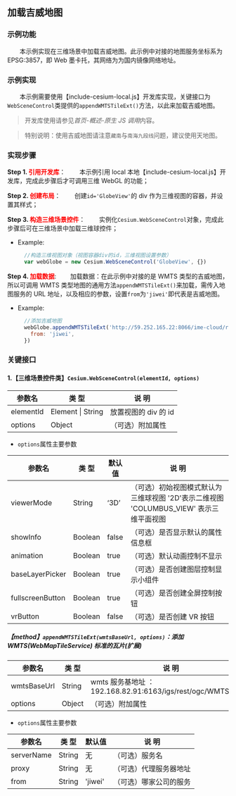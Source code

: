 ## 加载吉威地图

### 示例功能

&ensp;&ensp;&ensp;&ensp;本示例实现在三维场景中加载吉威地图。此示例中对接的地图服务坐标系为 EPSG:3857，即 Web 墨卡托，其网络为为国内镜像网络地址。

### 示例实现

&ensp;&ensp;&ensp;&ensp;本示例需要使用【include-cesium-local.js】开发库实现，关键接口为`WebSceneControl`类提供的`appendWMTSTileExt()`方法，以此来加载吉威地图。

> 开发库使用请参见*首页-概述-原生 JS 调用*内容。

> 特别说明：使用吉威地图请注意`藏南`与`南海九段线`问题，建议使用天地图。

### 实现步骤

**Step 1. <font color=red>引用开发库</font>**：
&ensp;&ensp;&ensp;&ensp;本示例引用 local 本地【include-cesium-local.js】开发库，完成此步骤后才可调用三维 WebGL 的功能；

**Step 2. <font color=red>创建布局</font>**：
&ensp;&ensp;&ensp;&ensp;创建`id='GlobeView'`的 div 作为三维视图的容器，并设置其样式；

**Step 3. <font color=red>构造三维场景控件</font>**：
&ensp;&ensp;&ensp;&ensp;实例化`Cesium.WebSceneControl`对象，完成此步骤后可在三维场景中加载三维球控件；

- Example:
  ```javascript
    //构造三维视图对象（视图容器div的id，三维视图设置参数）
    var webGlobe = new Cesium.WebSceneControl('GlobeView', {})
  ```

**Step 4. <font color=red>加载数据</font>**:
&ensp;&ensp;&ensp;&ensp;加载数据：在此示例中对接的是 WMTS 类型的吉威地图，所以可调用 WMTS 类型地图的通用方法`appendWMTSTileExt()`来加载，需传入地图服务的 URL 地址，以及相应的参数，设置`from`为`'jiwei'`即代表是吉威地图。

- Example:
  ```javascript
    //添加吉威地图
    webGlobe.appendWMTSTileExt('http://59.252.165.22:8066/ime-cloud/rest/2016qgfdqrjszy/wmts', {
      from: 'jiwei',
    })
  ```

### 关键接口

#### 1.【三维场景控件类】`Cesium.WebSceneControl(elementId, options)`

| 参数名    | 类 型             | 说 明                |
| --------- | ----------------- | -------------------- |
| elementId | Element \| String | 放置视图的 div 的 id |
| options   | Object            | （可选）附加属性     |

- `options`属性主要参数

| 参数名           | 类 型   | 默认值 | 说 明                                                                                  |
| ---------------- | ------- | ------ | -------------------------------------------------------------------------------------- |
| viewerMode       | String  | ‘3D’   | （可选）初始视图模式默认为三维球视图 '2D'表示二维视图 'COLUMBUS_VIEW' 表示三维平面视图 |
| showInfo         | Boolean | false  | （可选）是否显示默认的属性信息框                                                       |
| animation        | Boolean | true   | （可选）默认动画控制不显示                                                             |
| baseLayerPicker  | Boolean | true   | （可选）是否创建图层控制显示小组件                                                     |
| fullscreenButton | Boolean | true   | （可选）是否创建全屏控制按钮                                                           |
| vrButton         | Boolean | false  | （可选）是否创建 VR 按钮                                                               |

##### 【method】`appendWMTSTileExt(wmtsBaseUrl, options)`：添加 WMTS(WebMapTileService) 标准的瓦片(扩展)

| 参数名      | 类 型  | 说 明                                                    |
| ----------- | ------ | -------------------------------------------------------- |
| wmtsBaseUrl | String | wmts 服务基地址 ：192.168.82.91:6163/igs/rest/ogc/WMTSServer |
| options     | Object | （可选）附加属性                                         |

- `options`属性主要参数

| 参数名     | 类 型  | 默认值  | 说 明                  |
| ---------- | ------ | ------- | ---------------------- |
| serverName | String | 无      | （可选）服务名         |
| proxy      | String | 无      | （可选）代理服务器地址 |
| from       | String | 'jiwei' | （可选）哪家公司的服务 |
